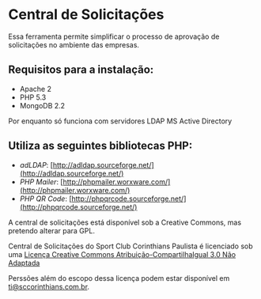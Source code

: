 Central de Solicitações
=======================

Essa ferramenta permite simplificar o processo de aprovação de solicitações no ambiente das empresas.

Requisitos para a instalação:
-----------------------------
- Apache 2
- PHP 5.3
- MongoDB 2.2

Por enquanto só funciona com servidores LDAP MS Active Directory

Utiliza as seguintes bibliotecas PHP:
-------------------------------------
- *adLDAP*: [http://adldap.sourceforge.net/](http://adldap.sourceforge.net/)
- *PHP Mailer*: [http://phpmailer.worxware.com/](http://phpmailer.worxware.com/)
- *PHP QR Code*: [http://phpqrcode.sourceforge.net/](http://phpqrcode.sourceforge.net/)

A central de solicitações está disponível sob a Creative Commons, mas pretendo alterar para GPL.

Central de Solicitações do Sport Club Corinthians Paulista é licenciado sob uma [Licença Creative Commons Atribuição-CompartilhaIgual 3.0 Não Adaptada](http://creativecommons.org/licenses/by-sa/3.0/deed.pt_BR)

Perssões além do escopo dessa licença podem estar disponível em ti@sccorinthians.com.br.